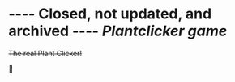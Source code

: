 # **---- Closed, not updated, and archived ----** *Plantclicker game*
~~The real Plant Clicker!~~

🌱
